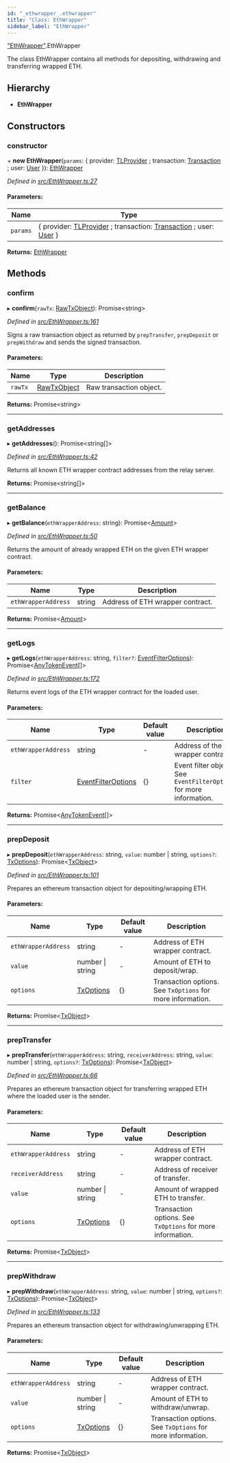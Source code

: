 ```yaml
---
id: "_ethwrapper_.ethwrapper"
title: "Class: EthWrapper"
sidebar_label: "EthWrapper"
---
```


["EthWrapper"](../modules/_ethwrapper_.md).EthWrapper

The class EthWrapper contains all methods for depositing, withdrawing and transferring wrapped ETH.

## Hierarchy

* **EthWrapper**

## Constructors

### constructor

\+ **new EthWrapper**(`params`: { provider: [TLProvider](../interfaces/_providers_tlprovider_.tlprovider.md) ; transaction: [Transaction](_transaction_.transaction.md) ; user: [User](_user_.user.md)  }): [EthWrapper](_ethwrapper_.ethwrapper.md)

*Defined in [src/EthWrapper.ts:27](https://github.com/trustlines-protocol/clientlib/blob/4830efe/src/EthWrapper.ts#L27)*

#### Parameters:

Name | Type |
------ | ------ |
`params` | { provider: [TLProvider](../interfaces/_providers_tlprovider_.tlprovider.md) ; transaction: [Transaction](_transaction_.transaction.md) ; user: [User](_user_.user.md)  } |

**Returns:** [EthWrapper](_ethwrapper_.ethwrapper.md)

## Methods

### confirm

▸ **confirm**(`rawTx`: [RawTxObject](../interfaces/_typings_.rawtxobject.md)): Promise&#60;string>

*Defined in [src/EthWrapper.ts:161](https://github.com/trustlines-protocol/clientlib/blob/4830efe/src/EthWrapper.ts#L161)*

Signs a raw transaction object as returned by `prepTransfer`, `prepDeposit` or `prepWithdraw`
and sends the signed transaction.

#### Parameters:

Name | Type | Description |
------ | ------ | ------ |
`rawTx` | [RawTxObject](../interfaces/_typings_.rawtxobject.md) | Raw transaction object.  |

**Returns:** Promise&#60;string>

___

### getAddresses

▸ **getAddresses**(): Promise&#60;string[]>

*Defined in [src/EthWrapper.ts:42](https://github.com/trustlines-protocol/clientlib/blob/4830efe/src/EthWrapper.ts#L42)*

Returns all known ETH wrapper contract addresses from the relay server.

**Returns:** Promise&#60;string[]>

___

### getBalance

▸ **getBalance**(`ethWrapperAddress`: string): Promise&#60;[Amount](../interfaces/_typings_.amount.md)>

*Defined in [src/EthWrapper.ts:50](https://github.com/trustlines-protocol/clientlib/blob/4830efe/src/EthWrapper.ts#L50)*

Returns the amount of already wrapped ETH on the given ETH wrapper contract.

#### Parameters:

Name | Type | Description |
------ | ------ | ------ |
`ethWrapperAddress` | string | Address of ETH wrapper contract.  |

**Returns:** Promise&#60;[Amount](../interfaces/_typings_.amount.md)>

___

### getLogs

▸ **getLogs**(`ethWrapperAddress`: string, `filter?`: [EventFilterOptions](../interfaces/_typings_.eventfilteroptions.md)): Promise&#60;[AnyTokenEvent](../modules/_typings_.md#anytokenevent)[]>

*Defined in [src/EthWrapper.ts:172](https://github.com/trustlines-protocol/clientlib/blob/4830efe/src/EthWrapper.ts#L172)*

Returns event logs of the ETH wrapper contract for the loaded user.

#### Parameters:

Name | Type | Default value | Description |
------ | ------ | ------ | ------ |
`ethWrapperAddress` | string | - | Address of the ETH wrapper contract. |
`filter` | [EventFilterOptions](../interfaces/_typings_.eventfilteroptions.md) | {} | Event filter object. See `EventFilterOptions` for more information. |

**Returns:** Promise&#60;[AnyTokenEvent](../modules/_typings_.md#anytokenevent)[]>

___

### prepDeposit

▸ **prepDeposit**(`ethWrapperAddress`: string, `value`: number \| string, `options?`: [TxOptions](../interfaces/_typings_.txoptions.md)): Promise&#60;[TxObject](../interfaces/_typings_.txobject.md)>

*Defined in [src/EthWrapper.ts:101](https://github.com/trustlines-protocol/clientlib/blob/4830efe/src/EthWrapper.ts#L101)*

Prepares an ethereum transaction object for depositing/wrapping ETH.

#### Parameters:

Name | Type | Default value | Description |
------ | ------ | ------ | ------ |
`ethWrapperAddress` | string | - | Address of ETH wrapper contract. |
`value` | number \| string | - | Amount of ETH to deposit/wrap. |
`options` | [TxOptions](../interfaces/_typings_.txoptions.md) | {} | Transaction options. See `TxOptions` for more information. |

**Returns:** Promise&#60;[TxObject](../interfaces/_typings_.txobject.md)>

___

### prepTransfer

▸ **prepTransfer**(`ethWrapperAddress`: string, `receiverAddress`: string, `value`: number \| string, `options?`: [TxOptions](../interfaces/_typings_.txoptions.md)): Promise&#60;[TxObject](../interfaces/_typings_.txobject.md)>

*Defined in [src/EthWrapper.ts:66](https://github.com/trustlines-protocol/clientlib/blob/4830efe/src/EthWrapper.ts#L66)*

Prepares an ethereum transaction object for transferring wrapped ETH where the
loaded user is the sender.

#### Parameters:

Name | Type | Default value | Description |
------ | ------ | ------ | ------ |
`ethWrapperAddress` | string | - | Address of ETH wrapper contract. |
`receiverAddress` | string | - | Address of receiver of transfer. |
`value` | number \| string | - | Amount of wrapped ETH to transfer. |
`options` | [TxOptions](../interfaces/_typings_.txoptions.md) | {} | Transaction options. See `TxOptions` for more information. |

**Returns:** Promise&#60;[TxObject](../interfaces/_typings_.txobject.md)>

___

### prepWithdraw

▸ **prepWithdraw**(`ethWrapperAddress`: string, `value`: number \| string, `options?`: [TxOptions](../interfaces/_typings_.txoptions.md)): Promise&#60;[TxObject](../interfaces/_typings_.txobject.md)>

*Defined in [src/EthWrapper.ts:133](https://github.com/trustlines-protocol/clientlib/blob/4830efe/src/EthWrapper.ts#L133)*

Prepares an ethereum transaction object for withdrawing/unwrapping ETH.

#### Parameters:

Name | Type | Default value | Description |
------ | ------ | ------ | ------ |
`ethWrapperAddress` | string | - | Address of ETH wrapper contract. |
`value` | number \| string | - | Amount of ETH to withdraw/unwrap. |
`options` | [TxOptions](../interfaces/_typings_.txoptions.md) | {} | Transaction options. See `TxOptions` for more information. |

**Returns:** Promise&#60;[TxObject](../interfaces/_typings_.txobject.md)>
